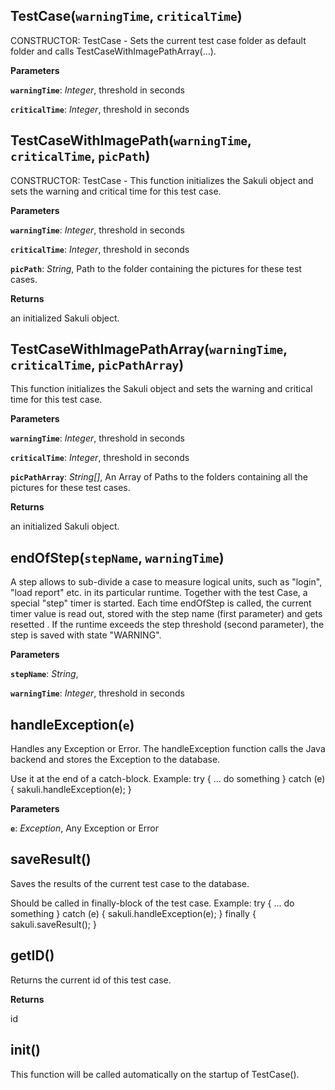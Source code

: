 TestCase(`warningTime`, `criticalTime`)
---------------------------------------
CONSTRUCTOR: TestCase - Sets the current test case folder as default folder and calls TestCaseWithImagePathArray(...).


**Parameters**

**`warningTime`**:  *Integer*,  threshold in seconds

**`criticalTime`**:  *Integer*,  threshold in seconds

TestCaseWithImagePath(`warningTime`, `criticalTime`, `picPath`)
---------------------------------------------------------------
CONSTRUCTOR: TestCase - This function initializes the Sakuli object and sets the warning and critical time for this test case.



**Parameters**

**`warningTime`**:  *Integer*,  threshold in seconds

**`criticalTime`**:  *Integer*,  threshold in seconds

**`picPath`**:  *String*,  Path to the folder containing the pictures for these test cases.

**Returns**

an initialized Sakuli object.

TestCaseWithImagePathArray(`warningTime`, `criticalTime`, `picPathArray`)
-------------------------------------------------------------------------
This function initializes the Sakuli object and sets the warning and critical time for this test case.



**Parameters**

**`warningTime`**:  *Integer*,  threshold in seconds

**`criticalTime`**:  *Integer*,  threshold in seconds

**`picPathArray`**:  *String[]*,  An Array of Paths to the folders containing all the pictures for these test cases.

**Returns**

an initialized Sakuli object.

endOfStep(`stepName`, `warningTime`)
------------------------------------
A step allows to sub-divide a case to measure logical units, such as "login", "load report" etc. in its particular runtime.
Together with the test Case, a special "step" timer is started. Each time endOfStep is called, the current timer value is read out,
stored with the step name (first parameter) and gets resetted . If the runtime exceeds the step threshold (second parameter), the step is saved with state "WARNING".


**Parameters**

**`stepName`**:  *String*,  


**`warningTime`**:  *Integer*,  threshold in seconds

handleException(`e`)
--------------------
Handles any Exception or Error. The handleException function calls the Java backend and stores the Exception to the database.

Use it at the end of a catch-block. Example:
try {
... do something
} catch (e) {
sakuli.handleException(e);
}



**Parameters**

**`e`**:  *Exception*,  Any Exception or Error

saveResult()
------------
Saves the results of the current test case to the database.

Should be called in finally-block of the test case. Example:
try {
... do something
} catch (e) {
sakuli.handleException(e);
} finally {
sakuli.saveResult();
}


getID()
-------
Returns the current id of this test case.


**Returns**

id

init()
------
This function will be called automatically on the startup of TestCase().



